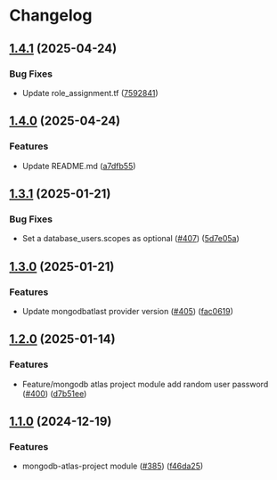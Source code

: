 # Changelog

## [1.4.1](https://github.com/prefapp/tfm/compare/mongodb-atlas-project-v1.4.0...mongodb-atlas-project-v1.4.1) (2025-04-24)


### Bug Fixes

* Update role_assignment.tf ([7592841](https://github.com/prefapp/tfm/commit/75928419415d74de12d2d38a602df7aa703c860e))

## [1.4.0](https://github.com/prefapp/tfm/compare/mongodb-atlas-project-v1.3.1...mongodb-atlas-project-v1.4.0) (2025-04-24)


### Features

* Update README.md ([a7dfb55](https://github.com/prefapp/tfm/commit/a7dfb55b83447cf3ef08d168ab756e791f322e7a))

## [1.3.1](https://github.com/prefapp/tfm/compare/mongodb-atlas-project-v1.3.0...mongodb-atlas-project-v1.3.1) (2025-01-21)


### Bug Fixes

* Set a database_users.scopes as optional ([#407](https://github.com/prefapp/tfm/issues/407)) ([5d7e05a](https://github.com/prefapp/tfm/commit/5d7e05abb78a4ef4c18e9852c2a798ac656d940b))

## [1.3.0](https://github.com/prefapp/tfm/compare/mongodb-atlas-project-v1.2.0...mongodb-atlas-project-v1.3.0) (2025-01-21)


### Features

* Update mongodbatlast provider version ([#405](https://github.com/prefapp/tfm/issues/405)) ([fac0619](https://github.com/prefapp/tfm/commit/fac0619d145e3b8c16d4858ed8fca4e885c50f81))

## [1.2.0](https://github.com/prefapp/tfm/compare/mongodb-atlas-project-v1.1.0...mongodb-atlas-project-v1.2.0) (2025-01-14)


### Features

* Feature/mongodb atlas project module add random user password ([#400](https://github.com/prefapp/tfm/issues/400)) ([d7b51ee](https://github.com/prefapp/tfm/commit/d7b51ee6894284202e7dbdf955b5df607e71c510))

## [1.1.0](https://github.com/prefapp/tfm/compare/mongodb-atlas-project-v1.0.0...mongodb-atlas-project-v1.1.0) (2024-12-19)


### Features

* mongodb-atlas-project module ([#385](https://github.com/prefapp/tfm/issues/385)) ([f46da25](https://github.com/prefapp/tfm/commit/f46da255d4ee1db823066a8eb57daa2466270d35))
